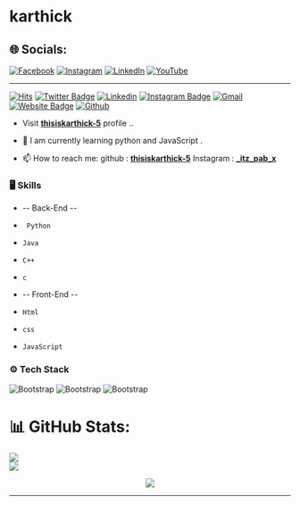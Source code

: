 
# karthick

## 🌐 Socials:
[![Facebook](https://img.shields.io/badge/Facebook-%231877F2.svg?logo=Facebook&logoColor=white)](https://facebook.com/karthick) [![Instagram](https://img.shields.io/badge/Instagram-%23E4405F.svg?logo=Instagram&logoColor=white)](https://instagram.com/_itz_pax_x) [![LinkedIn](https://img.shields.io/badge/LinkedIn-%230077B5.svg?logo=linkedin&logoColor=white)](https://linkedin.com/in/karthick) [![YouTube](https://img.shields.io/badge/YouTube-%23FF0000.svg?logo=YouTube&logoColor=white)](https://youtube.com/@karthick) 



<hr>

[![Hits](https://hits.seeyoufarm.com/api/count/incr/badge.svg?url=https%3A%2F%2Fgithub.com%2Fthisiskarthick-5%2Fthisiskarthick-5&count_bg=%2379C83D&title_bg=%23555555&icon=&icon_color=%23E7E7E7&title=Profile+Views&edge_flat=false)](https://hits.seeyoufarm.com)
[![Twitter Badge](https://img.shields.io/badge/-Twitter-1da1f2?labelColor=1da1f2&logo=twitter&logoColor=white&link=https://twitter.com/karthick)](https://twitter.com/karthick)
[![Linkedin](https://img.shields.io/badge/-LinkedIn-blue?style=flat&logo=Linkedin&logoColor=white)](https://www.linkedin.com/in/../)
[![Instagram Badge](https://img.shields.io/badge/-Instagram-purple?logo=instagram&logoColor=white&link=https://instagram.com/_itz_pab_x/)](https://www.instagram.com/_itz_pab_x)
[![Gmail](https://img.shields.io/badge/-Gmail-c14438?style=flat&logo=Gmail&logoColor=white)](mailto:karthfire@gmail.com)
[![Website Badge](https://img.shields.io/badge/-Website-c14438?style=flat&logo=Google-Chrome&logoColor=white&link=thisiskarthick-5)](thisiskarthick-5)
[![Github](https://img.shields.io/github/followers/thisiskarthick-5?label=Follow&style=social)](https://github.com/thisiskarthick-5)


- Visit [**thisiskarthick-5**](https://github.com/thisiskarthick-5) profile ..

- 🤔 I am currently learning  python and  JavaScript .

- 📫 How to reach me: 
                github :  [**thisiskarthick-5**](https://github.com/thisiskarthick-5)
                Instagram :  [**_itz_pab_x**](https://www.instagram.com/_itz_pab_x/)
  


### 🖥 Skills

- -- Back-End -- 
-      Python
-     Java
-     C++
-     c
- -- Front-End --
-     Html
-     css
-     JavaScript
### ⚙️ Tech Stack

![Bootstrap](https://img.shields.io/badge/-Python-05122A?style=flat&logo=Python&color=565555) ![Bootstrap](https://img.shields.io/badge/-Django-05122A?style=flat&logo=Django&color=565555) ![Bootstrap](https://img.shields.io/badge/-Visual%20Studio%20Code-05122A?style=flat&logo=Visual-Studio-Code&color=565555)



 # 📊 GitHub Stats:
![](https://github-readme-stats.vercel.app/api?username=thisiskarthick-5&theme=ocean_dark&hide_border=false&include_all_commits=false&count_private=false)<br/>
![](https://github-readme-streak-stats.herokuapp.com/?user=thisiskarthick-5&theme=ocean_dark&hide_border=false)<br/>


<center>
  
<img src="https://camo.githubusercontent.com/0499a9d17248b0ef56dae9a63b09b16cc07d7a02f579fdc0a7cb81975dafbebb/68747470733a2f2f6d69726f2e6d656469756d2e636f6d2f6d61782f3638302f302a37513379765349765f7430696f4a2d5a2e676966">
  
</center>




<hr>



